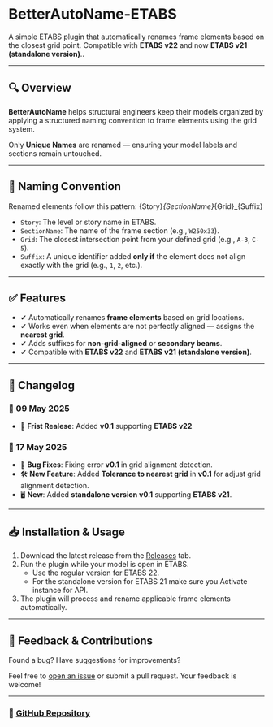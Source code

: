 # BetterAutoName-ETABS

A simple ETABS plugin that automatically renames frame elements based on the closest grid point. Compatible with **ETABS v22** and now **ETABS v21 (standalone version)**..

---

## 🔍 Overview

**BetterAutoName** helps structural engineers keep their models organized by applying a structured naming convention to frame elements using the grid system.

Only **Unique Names** are renamed — ensuring your model labels and sections remain untouched.

---

## 🧩 Naming Convention

Renamed elements follow this pattern:
{Story}_{SectionName}_{Grid}_{Suffix}


- `Story`: The level or story name in ETABS.
- `SectionName`: The name of the frame section (e.g., `W250x33`).
- `Grid`: The closest intersection point from your defined grid (e.g., `A-3`, `C-5`).
- `Suffix`: A unique identifier added **only if** the element does not align exactly with the grid (e.g., `1`, `2`, etc.).

---

## ✅ Features

- ✔ Automatically renames **frame elements** based on grid locations.
- ✔ Works even when elements are not perfectly aligned — assigns the **nearest grid**.
- ✔ Adds suffixes for **non-grid-aligned** or **secondary beams**.
- ✔ Compatible with **ETABS v22** and **ETABS v21 (standalone version)**.

---
## 📅 Changelog

### 📌 09 May 2025
- 🚀 **Frist Realese**: Added **v0.1** supporting **ETABS v22**
### 📌 17 May 2025
- 🐞 **Bug Fixes**: Fixing error **v0.1** in grid alignment detection.
- 🛠️ **New Feature**: Added **Tolerance to nearest grid** in **v0.1** for adjust grid alignment detection.
- 🖥️ **New**: Added **standalone version v0.1** supporting **ETABS v21**.

---

## 📥 Installation & Usage

1. Download the latest release from the [Releases](https://github.com/RidhoRF/BetterAutoName/releases) tab.
2. Run the plugin while your model is open in ETABS.
   - Use the regular version for ETABS 22.
   - For the standalone version for ETABS 21 make sure you Activate instance for API.
3. The plugin will process and rename applicable frame elements automatically.

---

## 💬 Feedback & Contributions

Found a bug? Have suggestions for improvements?

Feel free to [open an issue](https://github.com/RidhoRF/BetterAutoName/issues) or submit a pull request. Your feedback is welcome!

---

### 🔗 [GitHub Repository](https://github.com/RidhoRF/BetterAutoName)
